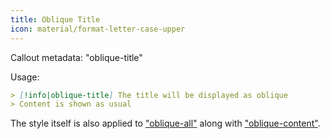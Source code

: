 ```yaml
---
title: Oblique Title
icon: material/format-letter-case-upper
---
```


Callout metadata: "oblique-title"

Usage:
```md
> [!info|oblique-title] The title will be displayed as oblique
> Content is shown as usual
```

The style itself is also applied to ["oblique-all"](../combined-styling/page-19.md) along with ["oblique-content"](../content-styling/page-9.md).
